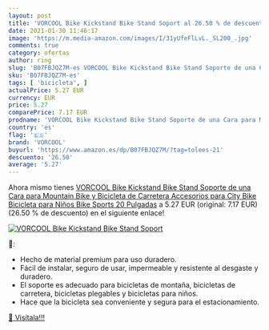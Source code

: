 ```yaml
---
layout: post
title: 'VORCOOL Bike Kickstand Bike Stand Soport al 26.50 % de descuento'
date: 2021-01-30 11:46:17
image: 'https://m.media-amazon.com/images/I/31yUfeFlLvL._SL200_.jpg'
comments: true
category: ofertas
author: ring
slug: 'B07FBJQZ7M-es VORCOOL Bike Kickstand Bike Stand Soporte de una Cara para...'
sku: 'B07FBJQZ7M-es'
tags: [ 'bicicleta', ]
actualPrice: 5.27 EUR
currency: EUR
price: 5.27
comparePrice: 7.17 EUR
prodname: 'VORCOOL Bike Kickstand Bike Stand Soporte de una Cara para Mountain Bike y Bicicleta de Carretera Accesorios para City Bike Bicicleta para Niños Bike Sports 20 Pulgadas'
country: 'es'
flag: '🇪🇸'
brand: 'VORCOOL'
buyurl: 'https://www.amazon.es/dp/B07FBJQZ7M/?tag=tolees-21'
descuento: '26.50'
average: '5.27'
---
```


Ahora mismo tienes [VORCOOL Bike Kickstand Bike Stand Soporte de una Cara para Mountain Bike y Bicicleta de Carretera Accesorios para City Bike Bicicleta para Niños Bike Sports 20 Pulgadas](https://www.amazon.es/dp/B07FBJQZ7M/?tag=tolees-21) a 5.27 EUR (original: 7.17 EUR) (26.50 %  de descuento) en el siguiente enlace!

[![VORCOOL Bike Kickstand Bike Stand Soport](https://m.media-amazon.com/images/I/31yUfeFlLvL._SL200_.jpg)](https://www.amazon.es/dp/B07FBJQZ7M/?tag=tolees-21)

🔎:

- Hecho de material premium para uso duradero.
- Fácil de instalar, seguro de usar, impermeable y resistente al desgaste y duradero.
- El soporte es adecuado para bicicletas de montaña, bicicletas de carretera, bicicletas plegables y bicicletas para niños.
- Hace que la bicicleta sea conveniente y segura para el estacionamiento.

[🛒 Visítala!!!](https://www.amazon.es/dp/B07FBJQZ7M/?tag=tolees-21)
